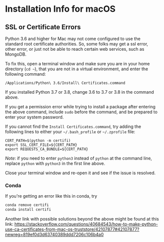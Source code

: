# Installation Info for macOS

## SSL or Certificate Errors
Python 3.6 and higher for Mac may not come configured to use the 
standard root certificate authorities.  So, some folks may get a ssl error, 
other error, or just not be able to reach certain web services, such as 
MongoDB. 

To fix this, open a terminal window and make sure you are in your home
directory (`cd ~`), that you are not in a virtual environment, and enter the 
following command:

```
/Applications/Python\ 3.6/Install\ Certificates.command
```

If you installed Python 3.7 or 3.8, change 3.6 to 3.7 or 3.8 in the command 
above.

If you get a permission error while trying to install a package after entering
the above command, include `sudo` before the command, and be prepared to enter
your system password.

If you cannot find the `Install Certificates.command`, try adding the 
following lines to either your `~/.bash_profile` or `~/.zprofile` file:

```
CERT_PATH=$(python -m certifi)
export SSL_CERT_FILE=${CERT_PATH}
export REQUESTS_CA_BUNDLE=${CERT_PATH}
```
_Note_: if you need to enter `python3` instead of `python` at the command line,
replace `python` with `python3` in the first line above.

Close your terminal window and re-open it and see if the issue is resolved.


### Conda

If you're getting an error like this in conda, try 
```sh
conda remove certifi
conda install certifi
```

Another link with possible solutions beyond the above might be found at this
link:
<https://stackoverflow.com/questions/40684543/how-to-make-python-use-ca-certificates-from-mac-os-truststore/42107877#42107877?newreg=819ef0d3d63740389ddd7206c106b4a0>

